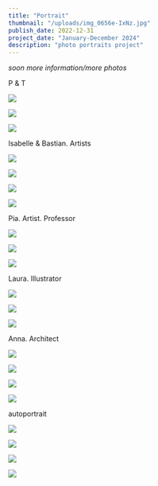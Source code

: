 ```yaml
---
title: "Portrait"
thumbnail: "/uploads/img_0656e-IxNz.jpg"
publish_date: 2022-12-31
project_date: "January-December 2024"
description: "photo portraits project"
---
```


_soon more information/more photos_

P & T

![](/uploads/img_0828el-kzMz.jpg)

![](/uploads/img_0884el-A3Mz.jpg)

![](/uploads/dsc_090el-A0Nz.jpg)

Isabelle & Bastian. Artists

![](/uploads/img_0625e-c1OD.jpg)

![](/uploads/img_0656e-IxNz.jpg)

![](/uploads/img_0673e-Q3ND.jpg)

![](/uploads/img_0686e-M5Mj.jpg)

Pia. Artist. Professor

![](/uploads/img_0504el-kwOD.jpg)

![](/uploads/img_0477e-A1Nj.jpg)

![](/uploads/img_0444e-Y1Nz.jpg)

Laura. Illustrator

![](/uploads/img_0125ee-I2OD.jpg)

![](/uploads/img_0089e-kxNj.jpg)

![](/uploads/img_0092e-EwMD.jpg)

Anna. Architect

![](/uploads/img_0389elz-E0OD.jpg)

![](/uploads/img_0264elz-Q2NT.jpg)

![](/uploads/img_0319e-I3Mj.jpg)

![](/uploads/img_0311e-czMD.jpg)

autoportrait

![](/uploads/img_9813el-A1OD.jpg)

![](/uploads/img_9843e-I2NT.jpg)

![](/uploads/img_9850e-M4Mz.jpg)

![](/uploads/img_0587elow-g1Nj.jpg)
